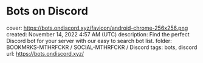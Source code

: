 # Bots on Discord

cover: https://bots.ondiscord.xyz/favicon/android-chrome-256x256.png
created: November 14, 2022 4:57 AM (UTC)
description: Find the perfect Discord bot for your server with our easy to search bot list.
folder: BOOKMRKS-MTHRFCKR / SOCIAL-MTHRFCKR / Discord
tags: bots, discord
url: https://bots.ondiscord.xyz/